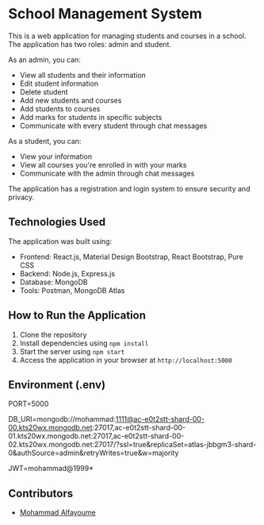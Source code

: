 # School Management System

This is a web application for managing students and courses in a school. The application has two roles: admin and student.

As an admin, you can:
- View all students and their information
- Edit student information
- Delete student
- Add new students and courses
- Add students to courses
- Add marks for students in specific subjects
- Communicate with every student through chat messages

As a student, you can:
- View your information
- View all courses you're enrolled in with your marks
- Communicate with the admin through chat messages

The application has a registration and login system to ensure security and privacy.

## Technologies Used

The application was built using:
- Frontend: React.js, Material Design Bootstrap, React Bootstrap, Pure CSS
- Backend: Node.js, Express.js
- Database: MongoDB
- Tools: Postman, MongoDB Atlas

## How to Run the Application

1. Clone the repository
2. Install dependencies using `npm install`
3. Start the server using `npm start`
4. Access the application in your browser at `http://localhost:5000`

## Environment (.env)

PORT=5000

DB_URI=mongodb://mohammad:1111@ac-e0t2stt-shard-00-00.kts20wx.mongodb.net:27017,ac-e0t2stt-shard-00-01.kts20wx.mongodb.net:27017,ac-e0t2stt-shard-00-02.kts20wx.mongodb.net:27017/?ssl=true&replicaSet=atlas-jbbgm3-shard-0&authSource=admin&retryWrites=true&w=majority

JWT=mohammad@1999*

## Contributors

- [Mohammad Alfayoume](https://github.com/mohammadalfayoume)